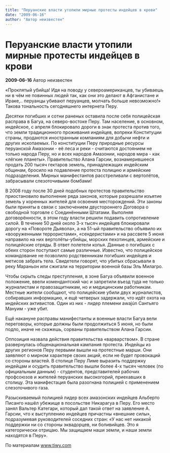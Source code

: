 ```yaml
---
title: "Перуанские власти утопили мирные протесты индейцев в крови"
date: "2009-06-16"
author: "Автор неизвестен"
---
```


# Перуанские власти утопили мирные протесты индейцев в крови

**2009-06-16** Автор неизвестен

«Проклятый убийца! Идя на поводу у североамериканцев, ты убиваешь ни в чём не повинных людей так, как они это делают в Афганистане и Ираке,.. перуанцы убивают перуанцев, молчать больше невозможно!» Такова тональность сегодняшнего интернета Перу.

Десятки погибших и сотни раненых оставила после себя полицейская расправа в Багуа, на северо-востоке Перу. Там население, в основном, индейское, с апреля блокировало дороги в знак протеста против того, что земли традиционного проживания индейцев, вопреки Конституции страны, продаются иностранным компаниям для добычи нефти и других ископаемых. По конституции Перу природные ресурсы перуанской Амазонии - её леса и реки - считаются достоянием не только народа Перу, но и всех народов Амазонии, народов мира - как «лёгкие планеты». Правительство Алана Гарсии, вознамерившееся продать 200 тысяч гектаров земель, принадлежащих индейским общинам, бросило на подавление протеста полицию и армейские подразделения. Мирных манифестантов расстреливали с вертолётов, забрасывали слезоточивыми бомбами!

В 2008 году после 30 дней подобных протестов правительство приостановило выполнение ряда законов, которые разрешали изъятие земель у коренных жителей для освоения месторождений. Эти законы были приняты в связи с заключением двустороннего Договора о свободной торговле с Соединёнными Штатами. Выполняя договорённости, в этом году власти решили подавить сопротивление силой. В течение 50 дней около 3-х тысяч индейцев блокировали дорогу на «Повороте Дьявола», а на 51-ый правительство объявило их «вооруженными террористами», «сендеристами» и на рассвете 5 июня направило на них вертолёты-убийцы, морских пехотинцев, армейские и полицейские отряды. В ответ полетели копья. Данные о погибших с обеих сторон поступают самые различные. Известно, что полицейское командование не позволило родственникам погибших индейцев и метисов забрать тела. Свидетели говорят, что убитых сбрасывали в реку Мараньон или сжигали на территории военной базы Эль Милагро.

Чтобы скрыть следы преступления, в зоне Багуа объявили военное положение, ввели комендантский час и запретили въезд туда не только журналистам и правозащитникам, но и медицинским работникам. Местные жители сообщают, что полицейские убили двух журналистов, собиравших информацию, и ещё четверых задержали, что идёт охота на индейских активистов. Один из них - лидер племени awajún Сантьяго Мануим - уже убит.

Ещё накануне расправы манифестанты и военные власти Багуа вели переговоры, которые должны были продолжиться 5 июня, но были подло, иначе не скажешь, сорваны правительством Алана Гарсии.

Оппозиция назвала действия правительства «варварством». В стране развернулась общенациональная кампания протеста. Индейцы из других регионов Перу первыми вышли на протестные марши. Они заявляют о мирном характере своих акций, если не будет провокаций со стороны властей. В столице Перу Лиме выразить поддержку индейцам и осудить правительство вышли более 4-х тысяч человек (по официальным данным) - студентов, представителей рабочих профсоюзов и жителей перуанских высокогорий, приехавших в столицу. Эта манифестация была разогнана полицией с применением слезоточивого газа.

Разыскиваемый полицией лидер всех амазонских индейцев Альберто Писанго нашёл убежище в посольстве Никарагуа в Перу. Его место занял Вальтер Категари, который дал такой ответ на заявление А. Гарсии, что к выступлению индейцев причастны «внешние силы», подразумевая руководителей соседних стран: «У нас нет никакой поддержки ни со стороны эквадорцев, ни боливийцев. Это я категорически отрицаю. Мы защищаем наши земли, и наши земли находятся в Перу».

По материалам www.tiwy.com